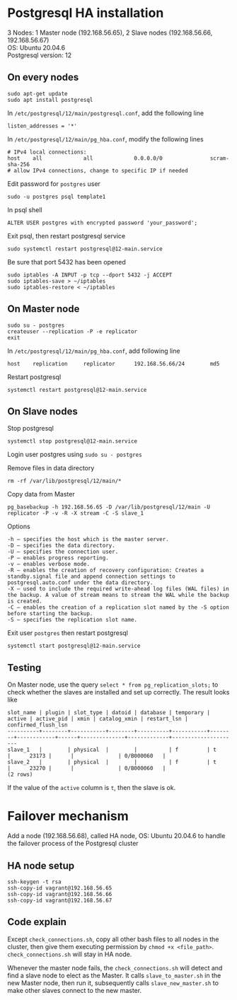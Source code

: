 # Postgresql HA installation

3 Nodes: 1 Master node (192.168.56.65), 2 Slave nodes (192.168.56.66, 192.168.56.67)\
OS: Ubuntu 20.04.6\
Postgresql version: 12

## On every nodes

```
sudo apt-get update
sudo apt install postgresql
```

In `/etc/postgresql/12/main/postgresql.conf`, add the following line
```
listen_addresses = '*'
```

In `/etc/postgresql/12/main/pg_hba.conf`, modify the following lines
```
# IPv4 local connections:
host    all             all             0.0.0.0/0               scram-sha-256
# allow IPv4 connections, change to specific IP if needed
```

Edit password for `postgres` user
```
sudo -u postgres psql template1
```
In psql shell
```
ALTER USER postgres with encrypted password 'your_password';
```

Exit psql, then restart postgresql service

```
sudo systemctl restart postgresql@12-main.service
```

Be sure that port 5432 has been opened
```
sudo iptables -A INPUT -p tcp --dport 5432 -j ACCEPT
sudo iptables-save > ~/iptables
sudo iptables-restore < ~/iptables
```

## On Master node

```
sudo su - postgres
createuser --replication -P -e replicator
exit
```

In `/etc/postgresql/12/main/pg_hba.conf`, add following line
```
host    replication     replicator      192.168.56.66/24        md5
```

Restart postgresql
```
systemctl restart postgresql@12-main.service
```

## On Slave nodes

Stop postgresql
```
systemctl stop postgresql@12-main.service
```

Login user postgres using `sudo su - postgres`

Remove files in data directory
```
rm -rf /var/lib/postgresql/12/main/*
```

Copy data from Master
```
pg_basebackup -h 192.168.56.65 -D /var/lib/postgresql/12/main -U replicator -P -v -R -X stream -C -S slave_1
```

Options
```
-h – specifies the host which is the master server.
-D – specifies the data directory.
-U – specifies the connection user.
-P – enables progress reporting.
-v – enables verbose mode.
-R – enables the creation of recovery configuration: Creates a standby.signal file and append connection settings to postgresql.auto.conf under the data directory.
-X – used to include the required write-ahead log files (WAL files) in the backup. A value of stream means to stream the WAL while the backup is created.
-C – enables the creation of a replication slot named by the -S option before starting the backup.
-S – specifies the replication slot name.
```

Exit user `postgres` then restart postgresql
```
systemctl start postgresql@12-main.service
```

## Testing
On Master node, use the query `select * from pg_replication_slots;` to check whether the slaves are installed and set up correctly. The result looks like
```
slot_name | plugin | slot_type | datoid | database | temporary | active | active_pid | xmin | catalog_xmin | restart_lsn | confirmed_flush_lsn 
----------+--------+-----------+--------+----------+-----------+--------+------------+------+--------------+-------------+---------------------
slave_1   |        | physical  |        |          | f         | t      |      23173 |      |              | 0/B000060   | 
slave_2   |        | physical  |        |          | f         | t      |      23270 |      |              | 0/B000060   | 
(2 rows)
```
If the value of the `active` column is `t`, then the slave is ok.

# Failover mechanism

Add a node (192.168.56.68), called HA node, OS: Ubuntu 20.04.6 to handle the failover process of the Postgresql cluster

## HA node setup

```
ssh-keygen -t rsa
ssh-copy-id vagrant@192.168.56.65
ssh-copy-id vagrant@192.168.56.66
ssh-copy-id vagrant@192.168.56.67
```

## Code explain
Except `check_connections.sh`, copy all other bash files to all nodes in the cluster, then give them executing permission by `chmod +x <file_path>`. `check_connections.sh` will stay in HA node.

Whenever the master node fails, the `check_connections.sh` will detect and find a slave node to elect as the Master. It calls `slave_to_master.sh` in the new Master node, then run it, subsequently calls `slave_new_master.sh` to make other slaves connect to the new master.